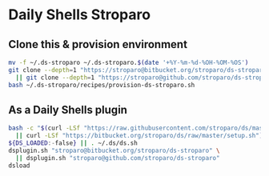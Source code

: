 # Daily Shells Stroparo

## Clone this & provision environment

```bash
mv -f ~/.ds-stroparo ~/.ds-stroparo.$(date '+%Y-%m-%d-%OH-%OM-%OS')
git clone --depth=1 "https://stroparo@bitbucket.org/stroparo/ds-stroparo.git" ~/.ds-stroparo \
  || git clone --depth=1 "https://stroparo@github.com/stroparo/ds-stroparo.git" ~/.ds-stroparo
bash ~/.ds-stroparo/recipes/provision-ds-stroparo.sh

```

## As a Daily Shells plugin

```bash
bash -c "$(curl -LSf "https://raw.githubusercontent.com/stroparo/ds/master/setup.sh" \
  || curl -LSf "https://bitbucket.org/stroparo/ds/raw/master/setup.sh")"
${DS_LOADED:-false} || . ~/.ds/ds.sh
dsplugin.sh "stroparo@bitbucket.org/stroparo/ds-stroparo" \
  || dsplugin.sh "stroparo@github.com/stroparo/ds-stroparo"
dsload

```


